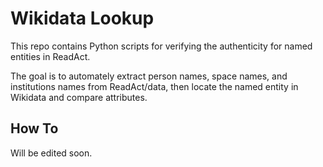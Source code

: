 # Wikidata Lookup

This repo contains Python scripts for verifying the authenticity for named entities in ReadAct.

The goal is to automately extract person names, space names, and institutions names from ReadAct/data, then locate the named entity in Wikidata and compare attributes.

## How To

Will be edited soon.
